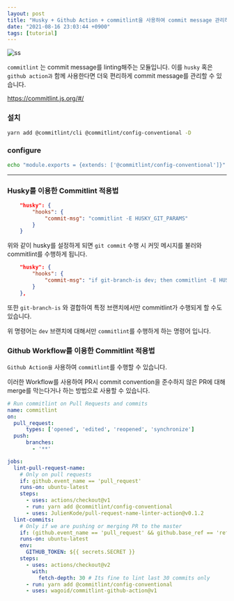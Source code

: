 ```yaml
---
layout: post
title: "Husky + Github Action + commitlint을 사용하여 commit message 관리하기"
date: "2021-08-16 23:03:44 +0900"
tags: [tutorial]
---
```


![ss](https://commitlint.js.org/assets/commitlint.svg)

`commitlint` 는 commit message를 linting해주는 모듈입니다. 이를 `husky` 혹은 `github action과` 함께 사용한다면 더욱 편리하게 commit message를 관리할 수 있습니다.

https://commitlint.js.org/#/

### 설치

```bash
yarn add @commitlint/cli @commitlint/config-conventional -D
```

### configure

```bash
echo "module.exports = {extends: ['@commitlint/config-conventional']}" > commitlint.config.js
```

---

### Husky를 이용한 Commitlint 적용법

```json
    "husky": {
        "hooks": {
            "commit-msg": "commitlint -E HUSKY_GIT_PARAMS"
        }
    }

```

위와 같이 husky를 설정하게 되면 `git commit` 수행 시 커밋 메시지를 불러와 commitlint를 수행하게 됩니다.

```json
    "husky": {
        "hooks": {
            "commit-msg": "if git-branch-is dev; then commitlint -E HUSKY_GIT_PARAMS; fi"
        }
    },

```
또한 `git-branch-is` 와 결합하여 특정 브랜치에서만 commitlint가 수행되게 할 수도 있습니다.

위 명령어는 `dev` 브랜치에 대해서만 `commitlint`를 수행하게 하는 명령어 입니다.

### Github Workflow를 이용한 Commitlint 적용법

`Github Action을` 사용하여 `commitlint`를 수행할 수 있습니다.

이러한 Workflow를 사용하여 PR시 commit convention을 준수하지 않은 PR에 대해 merge를 막는다거나 하는 방법으로 사용할 수 있습니다.

```yaml
# Run commitlint on Pull Requests and commits
name: commitlint
on:
  pull_request:
      types: ['opened', 'edited', 'reopened', 'synchronize']
  push:
      branches:
        - '**'

jobs:
  lint-pull-request-name:
    # Only on pull requests
    if: github.event_name == 'pull_request'
    runs-on: ubuntu-latest
    steps:
      - uses: actions/checkout@v1
      - run: yarn add @commitlint/config-conventional
      - uses: JulienKode/pull-request-name-linter-action@v0.1.2
  lint-commits:
    # Only if we are pushing or merging PR to the master
    if: (github.event_name == 'pull_request' && github.base_ref == 'refs/heads/master') || github.event_name == 'push'
    runs-on: ubuntu-latest
    env:
      GITHUB_TOKEN: ${{ secrets.SECRET }}
    steps:
      - uses: actions/checkout@v2
        with:
          fetch-depth: 30 # Its fine to lint last 30 commits only
      - run: yarn add @commitlint/config-conventional
      - uses: wagoid/commitlint-github-action@v1
```